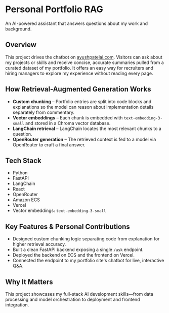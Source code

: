 # Personal Portfolio RAG

An AI-powered assistant that answers questions about my work and background.

## Overview
This project drives the chatbot on [ayushpatelai.com](https://ayushpatelai.com). Visitors can ask about my projects or skills and receive concise, accurate summaries pulled from a curated dataset of my portfolio. It offers an easy way for recruiters and hiring managers to explore my experience without reading every page.

## How Retrieval-Augmented Generation Works
- **Custom chunking** – Portfolio entries are split into code blocks and explanations so the model can reason about implementation details separately from commentary.
- **Vector embeddings** – Each chunk is embedded with `text-embedding-3-small` and stored in a Chroma vector database.
- **LangChain retrieval** – LangChain locates the most relevant chunks to a question.
- **OpenRouter generation** – The retrieved context is fed to a model via OpenRouter to craft a final answer.

## Tech Stack
- Python
- FastAPI
- LangChain
- React
- OpenRouter
- Amazon ECS
- Vercel
- Vector embeddings: `text-embedding-3-small`

## Key Features & Personal Contributions
- Designed custom chunking logic separating code from explanation for higher retrieval accuracy.
- Built a clean FastAPI backend exposing a single `/ask` endpoint.
- Deployed the backend on ECS and the frontend on Vercel.
- Connected the endpoint to my portfolio site's chatbot for live, interactive Q&A.

## Why It Matters
This project showcases my full-stack AI development skills—from data processing and model orchestration to deployment and frontend integration.

